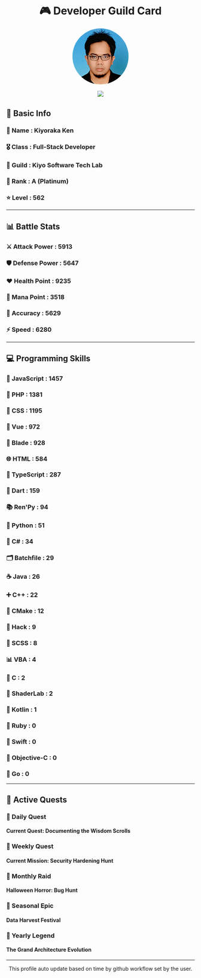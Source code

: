 <div align="center">

# 🎮 Developer Guild Card

<!-- Replace with your profile image -->
<img src="./assets/profile.png" width="150" height="150" style="border-radius: 50%"/>

![](https://komarev.com/ghpvc/?username=Kiyoraka&style=flat)
</div>

##  📌 Basic Info
### 👤 Name : Kiyoraka Ken
### 🎖️ Class : Full-Stack Developer
### 🎪 Guild : Kiyo Software Tech Lab 
### 💎 Rank : A (Platinum)
### ⭐ Level : 562

---
## 📊 Battle Stats

### ⚔️ Attack Power  : 5913 
### 🛡️ Defense Power : 5647 
### ❤️ Health Point  : 9235 
### 🔮 Mana Point    : 3518 
### 🎯 Accuracy      : 5629 
### ⚡ Speed         : 6280

---
## 💻 Programming Skills

### 📜 JavaScript : 1457
### 🐘 PHP : 1381
### 🎨 CSS : 1195
### 💚 Vue : 972
### 🧷 Blade : 928
### 🌐 HTML : 584
### 🔷 TypeScript : 287
### 🎯 Dart : 159
### 📚 Ren'Py : 94
### 🐍 Python : 51
### 🎯 C# : 34
### 🗂️ Batchfile : 29
### ☕ Java : 26
### ➕ C++ : 22
### 🧱 CMake : 12
### 🧬 Hack : 9
### 🎨 SCSS : 8
### 📊 VBA : 4
### 🎯 C : 2
### 📄 ShaderLab : 2
### 🔰 Kotlin : 1
### 💎 Ruby : 0
### 📱 Swift : 0
### 🍎 Objective-C : 0
### 🐹 Go : 0

---
## 📜 Active Quests

### 🌅 Daily Quest

#### Current Quest: Documenting the Wisdom Scrolls

### 📅 Weekly Quest
#### Current Mission: Security Hardening Hunt

### 🌙 Monthly Raid
#### Halloween Horror: Bug Hunt

### 🌠 Seasonal Epic
#### Data Harvest Festival

### 👑 Yearly Legend
#### The Grand Architecture Evolution

---
<div align="center">
  This profile auto update based on time by github workflow set by the user.
</div>